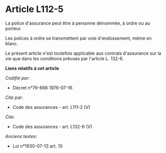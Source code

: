 # Article L112-5

La police d'assurance peut être à personne dénommée, à ordre ou au porteur.

Les polices à ordre se transmettent par voie d'endossement, même en blanc.

Le présent article n'est toutefois applicable aux contrats d'assurance sur la vie que dans les conditions prévues par
l'article L. 132-6.

**Liens relatifs à cet article**

_Codifié par_:

  - Décret n°76-666 1976-07-16

_Cité par_:

  - Code des assurances - art. L111-2 (V)

_Cite_:

  - Code des assurances - art. L132-6 (V)

_Anciens textes_:

  - Loi n°1930-07-13 art. 10
